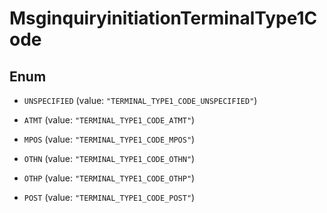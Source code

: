 

# MsginquiryinitiationTerminalType1Code

## Enum


* `UNSPECIFIED` (value: `"TERMINAL_TYPE1_CODE_UNSPECIFIED"`)

* `ATMT` (value: `"TERMINAL_TYPE1_CODE_ATMT"`)

* `MPOS` (value: `"TERMINAL_TYPE1_CODE_MPOS"`)

* `OTHN` (value: `"TERMINAL_TYPE1_CODE_OTHN"`)

* `OTHP` (value: `"TERMINAL_TYPE1_CODE_OTHP"`)

* `POST` (value: `"TERMINAL_TYPE1_CODE_POST"`)



